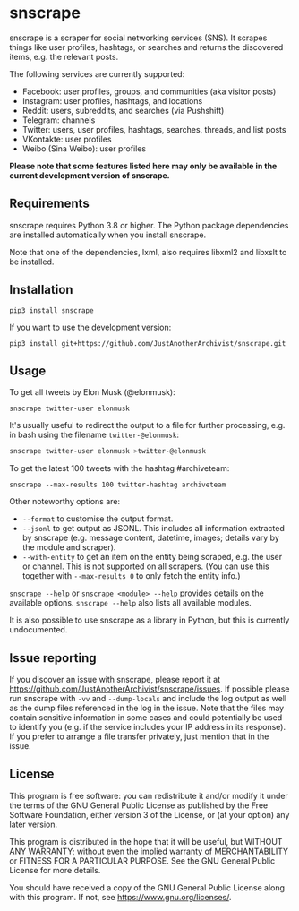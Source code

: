 # snscrape
snscrape is a scraper for social networking services (SNS). It scrapes things like user profiles, hashtags, or searches and returns the discovered items, e.g. the relevant posts.

The following services are currently supported:

* Facebook: user profiles, groups, and communities (aka visitor posts)
* Instagram: user profiles, hashtags, and locations
* Reddit: users, subreddits, and searches (via Pushshift)
* Telegram: channels
* Twitter: users, user profiles, hashtags, searches, threads, and list posts
* VKontakte: user profiles
* Weibo (Sina Weibo): user profiles

**Please note that some features listed here may only be available in the current development version of snscrape.**

## Requirements
snscrape requires Python 3.8 or higher. The Python package dependencies are installed automatically when you install snscrape.

Note that one of the dependencies, lxml, also requires libxml2 and libxslt to be installed.

## Installation
    pip3 install snscrape

If you want to use the development version:

    pip3 install git+https://github.com/JustAnotherArchivist/snscrape.git

## Usage
To get all tweets by Elon Musk (@elonmusk):

    snscrape twitter-user elonmusk

It's usually useful to redirect the output to a file for further processing, e.g. in bash using the filename `twitter-@elonmusk`:

```bash
snscrape twitter-user elonmusk >twitter-@elonmusk
```

To get the latest 100 tweets with the hashtag #archiveteam:

    snscrape --max-results 100 twitter-hashtag archiveteam

Other noteworthy options are:

* `--format` to customise the output format.
* `--jsonl` to get output as JSONL. This includes all information extracted by snscrape (e.g. message content, datetime, images; details vary by the module and scraper).
* `--with-entity` to get an item on the entity being scraped, e.g. the user or channel. This is not supported on all scrapers. (You can use this together with `--max-results 0` to only fetch the entity info.)

`snscrape --help` or `snscrape <module> --help` provides details on the available options. `snscrape --help` also lists all available modules.

It is also possible to use snscrape as a library in Python, but this is currently undocumented.

## Issue reporting
If you discover an issue with snscrape, please report it at <https://github.com/JustAnotherArchivist/snscrape/issues>. If possible please run snscrape with `-vv` and `--dump-locals` and include the log output as well as the dump files referenced in the log in the issue. Note that the files may contain sensitive information in some cases and could potentially be used to identify you (e.g. if the service includes your IP address in its response). If you prefer to arrange a file transfer privately, just mention that in the issue.

## License
This program is free software: you can redistribute it and/or modify it under the terms of the GNU General Public License as published by the Free Software Foundation, either version 3 of the License, or (at your option) any later version.

This program is distributed in the hope that it will be useful, but WITHOUT ANY WARRANTY; without even the implied warranty of MERCHANTABILITY or FITNESS FOR A PARTICULAR PURPOSE.  See the GNU General Public License for more details.

You should have received a copy of the GNU General Public License along with this program.  If not, see <https://www.gnu.org/licenses/>.
